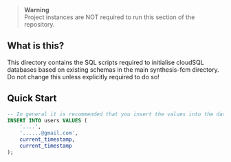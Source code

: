 > **Warning**  
> Project instances are NOT required to run this section of the repository.

## What is this?

This directory contains the SQL scripts required to initialise cloudSQL databases based on existing schemas in the main synthesis-fcm directory. Do not change this unless explicitly required to do so! 

## Quick Start
```sql
-- In general it is recommended that you insert the values into the database first
INSERT INTO users VALUES (
    '....', 
    '......@gmail.com',
    current_timestamp,
    current_timestamp
);
```